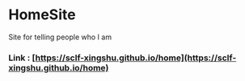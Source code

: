# HomeSite
Site for telling people who I am
### Link : [https://sclf-xingshu.github.io/home](https://sclf-xingshu.github.io/home)
